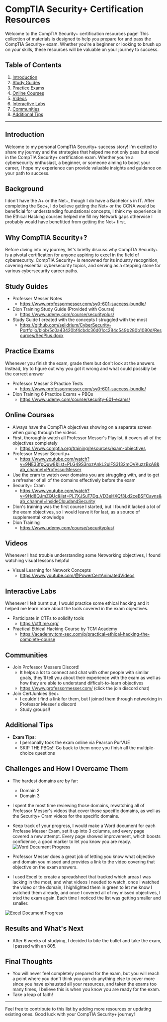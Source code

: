 # CompTIA Security+ Certification Resources

Welcome to the CompTIA Security+ certification resources page! This collection of materials is designed to help you prepare for and pass the CompTIA Security+ exam. Whether you're a beginner or looking to brush up on your skills, these resources will be valuable on your journey to success. 

## Table of Contents

1. [Introduction](#introduction)
2. [Study Guides](#study-guides)
3. [Practice Exams](#practice-exams)
4. [Online Courses](#online-courses)
5. [Videos](#videos)
6. [Interactive Labs](#interactive-labs)
7. [Communities](#communities)
8. [Additional Tips](#additional-tips)

---

## Introduction

Welcome to my personal CompTIA Security+ success story! I'm excited to share my journey and the strategies that helped me not only pass but excel in the CompTIA Security+ certification exam. Whether you're a cybersecurity enthusiast, a beginner, or someone aiming to boost your career, I hope my experience can provide valuable insights and guidance on your path to success.

## Background

I don't have the A+ or the Net+, though I do have a Bachelor's in IT. After completing the Sec+, I do believe getting the Net+ or the CCNA would be beneficial for understanding foundational concepts, I think my experience in the Ethical Hacking courses helped me fill my Network gaps otherwise I probably would have benefitted from getting the Net+ first.

## Why CompTIA Security+?

Before diving into my journey, let's briefly discuss why CompTIA Security+ is a pivotal certification for anyone aspiring to excel in the field of cybersecurity. CompTIA Security+ is renowned for its industry recognition, covering essential cybersecurity topics, and serving as a stepping stone for various cybersecurity career paths.


## Study Guides

- Professer Messer Notes
  - https://www.professormesser.com/sy0-601-success-bundle/
- Dion Training Study Guide (Provided with Course)
  - https://www.udemy.com/course/securityplus/
- Study Guide I created with the concepts I struggled with the most
  - https://github.com/selidrium/CyberSecurity-Portfolio/blob/5c0a43420bf4cbdc36d01cc284c549b280b1080d/Resources/SecPlus.docx

## Practice Exams
 Whenever you finish the exam, grade them but don't look at the answers. Instead, try to figure out why you got it wrong and what could possibly be the correct answer
- Professor Messer 3 Practice Tests
  - https://www.professormesser.com/sy0-601-success-bundle/
- Dion Training 6 Practice Exams + PBQs
  - https://www.udemy.com/course/security-601-exams/

## Online Courses
- Always have the CompTIA objectives showing on a separate screen when going through the videos
- First, thoroughly watch all Professor Messer's Playlist, it covers all of the objectives completely
  - https://www.comptia.org/training/resources/exam-objectives
- Professor Messer Security+
  - https://www.youtube.com/watch?v=9NE33fpQuw8&list=PLG49S3nxzAnkL2ulFS3132mOVKuzzBxA8&ab_channel=ProfessorMesser
- Use the cram to watch over domains you are struggling with, and to get a refresher of all of the domains effectively before the exam
- Security+ Cram
  - https://www.youtube.com/watch?v=9Hd8QJmZQUc&list=PL7XJSuT7Dq_VD3eHXQf3Ld2ceBSFCayns&ab_channel=InsideCloudandSecurity
- Dion's training was the first course I started, but I found it lacked a lot of the exam objectives, so I would leave it for last, as a source of supplemental knowledge
- Dion Training
  - https://www.udemy.com/course/securityplus/

## Videos

 Whenever I had trouble understanding some Networking objectives, I found watching visual lessons helpful
- Visual Learning for Network Concepts
  - https://www.youtube.com/@PowerCertAnimatedVideos

## Interactive Labs
 Whenever I felt burnt out, I would practice some ethical hacking and it helped me learn more about the tools covered in the exam objectives.

- Participate in CTFs to solidify tools
  - https://ctftime.org/
- Practical Ethical Hacking Course by TCM Academy
  - https://academy.tcm-sec.com/p/practical-ethical-hacking-the-complete-course

## Communities

- Join Professor Messers Discord!
  - It helps a lot to connect and chat with other people with similar goals, they'll tell you about their experience with the exam as well as how they are able to understand difficult-to-learn objectives
  - https://www.professormesser.com/ (click the join discord chat)
- Join CertJunkies Sec+
  - I couldn't find a link for them, but I joined them through networking in Professor Messer's discord
  - Study groups!!

## Additional Tips 

- **Exam Tips**:
  - I personally took the exam online via Pearson PurVUE
  - SKIP THE PBQs!! Go back to them once you finish all the multiple-choice questions

## Challenges and How I Overcame Them

- The hardest domains are by far:
  - Domain 2
  - Domain 3
- I spent the most time reviewing those domains, rewatching all of Professor Messer's videos that cover those specific domains, as well as the Security+ Cram videos for the specific domains.
- Keep track of your progress, I would make a Word document for each Professe Messer Exam, set it up into 3 columns, and every page covered a new attempt. Every page showed improvement, which boosts confidence, a good marker to let you know you are ready.
![Word Document Progress](./img/WordTestProgress.png)

- Professor Messer does a great job of letting you know what objective and domain you missed and provides a link to the video covering that objective on the exam answers.
- I used Excel to create a spreadsheet that tracked which areas I was lacking in the most, and what videos I needed to watch, once I watched the video or the domain, I highlighted them in green to let me know I watched them already, and once I covered all of my missed objectives, I tried the exam again. Each time I noticed the list was getting smaller and smaller.

![Excel Document Progress](./img/ExcelTestProgress.png)

## Results and What's Next

- After 6 weeks of studying, I decided to bite the bullet and take the exam, I passed with an 805.
  
## Final Thoughts

- You will never feel completely prepared for the exam, but you will reach a point where you don't think you can do anything else to cover more since you have exhausted all your resources, and taken the exams too many times, I believe this is when you know you are ready for the exam.
- Take a leap of faith!

---

Feel free to contribute to this list by adding more resources or updating existing ones. Good luck with your CompTIA Security+ journey!
